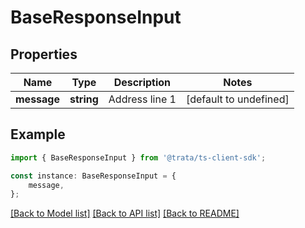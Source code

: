 # BaseResponseInput


## Properties

Name | Type | Description | Notes
------------ | ------------- | ------------- | -------------
**message** | **string** | Address line 1 | [default to undefined]

## Example

```typescript
import { BaseResponseInput } from '@trata/ts-client-sdk';

const instance: BaseResponseInput = {
    message,
};
```

[[Back to Model list]](../README.md#documentation-for-models) [[Back to API list]](../README.md#documentation-for-api-endpoints) [[Back to README]](../README.md)
